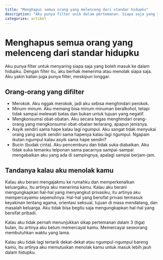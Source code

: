 ```yaml
---
title: "Menghapus semua orang yang melenceng dari standar hidupku"
description: "Aku punya filter unik dalam pertemanan. Siapa saja yang tidak sesuai standar hidupku, tentu akan kulupakan."
categories: artikel
---
```

# Menghapus semua orang yang melenceng dari standar hidupku

Aku punya filter untuk menyaring siapa saja yang boleh masuk ke dalam hidupku. Dengan filter itu, aku berhak menerima atau menolak siapa saja. Aku yakin kalian juga punya filter, meskipun longgar.

## Orang-orang yang difilter

* Merokok. Aku nggak merokok, jadi aku sebisa menghindari perokok.
* Minum-minum. Aku memang bisa minum minuman beralkohol, tetapi tidak sampai melewati batas dan bukan untuk tujuan yang negatif.
* Mengkonsumsi obat-obatan. Aku secara tegas menghindari orang-orang yang mengkonsumsi obat-obatan terlarang, apapun jenisnya.
* Asyik sendiri sama hape kalau lagi ngumpul. Aku sangat tidak menyukai orang yang asyik sendiri sama hapenya kalau lagi ngumpul. Ngapain ikutan ngumpul kalau asyik sama hape sendiri?
* Bucin (budak cinta). Aku pencemburu dan tidak suka diabaikan. Aku tidak suka temanku telponan sama pacarnya sampai-sampai mengabaikan aku yang ada di sampingnya, apalagi sampai berjam-jam.

## Tandanya kalau aku menolak kamu

Kalau aku berani mengajakmu ke rumahku dan memperkenalkan keluargaku, itu artinya aku menerima kamu. Kalau aku berani mengungkapkan hal-hal yang menyangkut privasiku, itu artinya aku mempercayaimu sepenuhnya. Hal-hal yang bersifat privasi termasuk keyakinan tentang agama, orientasi seksual, tujuan di masa mendatang, dan masalah keluarga. Aku tidak bisa begitu saja mengungkapkan hal-hal yang bersifat pribadi.

Kalau aku tidak pernah menunjukkan sikap pertemanan dalam 3 (tiga) bulan, itu artinya aku belum memercayai kamu. Memercayai seseorang membutuhkan waktu yang lama.

Kalau aku tidak lagi tertarik dekat-dekat atau ngumpul-ngumpul bareng kamu, itu artinya aku memutuskan menolak kamu untuk masuk lebih jauh dalam hidupku.

